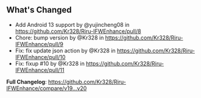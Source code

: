 ## What's Changed
* Add Android 13 support by @yujincheng08 in https://github.com/Kr328/Riru-IFWEnhance/pull/8
* Chore: bump version by @Kr328 in https://github.com/Kr328/Riru-IFWEnhance/pull/9
* Fix: fix update json action by @Kr328 in https://github.com/Kr328/Riru-IFWEnhance/pull/10
* Fix: fixup #10 by @Kr328 in https://github.com/Kr328/Riru-IFWEnhance/pull/11


**Full Changelog**: https://github.com/Kr328/Riru-IFWEnhance/compare/v19...v20
